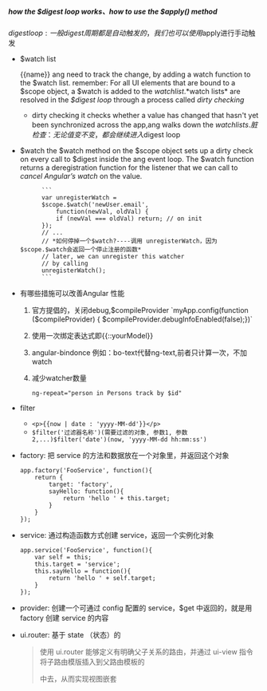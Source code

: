 ##### how the $digest loop works、how to use the $apply() method

$digest loop:
一般digest周期都是自动触发的，我们也可以使用$apply进行手动触发
* $watch list

    {{name}} ang need to track the change, by adding a watch function to the $watch list.
    remember: For all UI elements that are bound to a $scope object, a $watch is added to the $watch list.
    *$watch lists* are resolved in the *$digest loop* through a process called *dirty checking*

    * dirty checking
    it checks whether a value has changed that hasn't yet been synchronized across the app,ang walks down the $watch lists.
    脏检查：无论值变不变，都会继续进入$digest loop

* $watch
    the $watch method on the $scope object sets up a dirty check on every call to $digest inside the ang event loop.
    The $watch function returns a deregistration function for the listener that we can call to *cancel Angular’s watch* on the value.

            ```
            var unregisterWatch =
            $scope.$watch('newUser.email', 
                function(newVal, oldVal) {
                if (newVal === oldVal) return; // on init
            });
            // ... 
            // *如何停掉一个$watch?----调用 unregisterWatch，因为$scope.$watch会返回一个停止注册的函数*
            // later, we can unregister this watcher 
            // by calling
            unregisterWatch();
            ```




* 有哪些措施可以改善Angular 性能
    1. 官方提倡的，关闭debug,$compileProvider
        `myApp.config(function ($compileProvider) { $compileProvider.debugInfoEnabled(false);})`
    2. 使用一次绑定表达式即{{::yourModel}}
    3. angular-bindonce 例如：bo-text代替ng-text,前者只计算一次，不加watch
    3. 减少watcher数量

        `ng-repeat="person in Persons track by $id"`

* filter
    * `<p>{{now | date : 'yyyy-MM-dd'}}</p>`
    * `$filter('过滤器名称')(需要过滤的对象, 参数1, 参数2,...)$filter('date')(now, 'yyyy-MM-dd hh:mm:ss')`

* factory: 把 service 的方法和数据放在一个对象里，并返回这个对象
    ```
    app.factory('FooService', function(){
        return {
            target: 'factory',
            sayHello: function(){
                return 'hello ' + this.target;
            }
        }
    });
    ```
* service: 通过构造函数方式创建 service，返回一个实例化对象
    ```
    app.service('FooService', function(){
        var self = this;
        this.target = 'service';
        this.sayHello = function(){
            return 'hello ' + self.target;
        }
    });
    ```
* provider: 创建一个可通过 config 配置的 service，$get 中返回的，就是用 factory 创建 service 的内容

* ui.router: 基于 state （状态）的
    > 使用 ui.router 能够定义有明确父子关系的路由，并通过 ui-view 指令将子路由模版插入到父路由模板的 <div ui-view></div> 中去，从而实现视图嵌套
